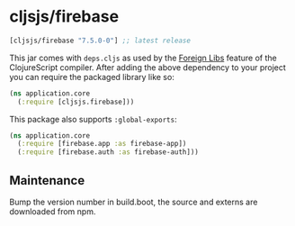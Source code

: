# cljsjs/firebase

[](dependency)
```clojure
[cljsjs/firebase "7.5.0-0"] ;; latest release
```
[](/dependency)

This jar comes with `deps.cljs` as used by the [Foreign Libs][flibs] feature
of the ClojureScript compiler. After adding the above dependency to your project
you can require the packaged library like so:

```clojure
(ns application.core
  (:require [cljsjs.firebase]))
```

This package also supports `:global-exports`:

```clojure
(ns application.core
  (:require [firebase.app :as firebase-app])
  (:require [firebase.auth :as firebase-auth]))
```

[flibs]: https://clojurescript.org/reference/packaging-foreign-deps

## Maintenance

Bump the version number in build.boot, the source and externs are downloaded from npm.
